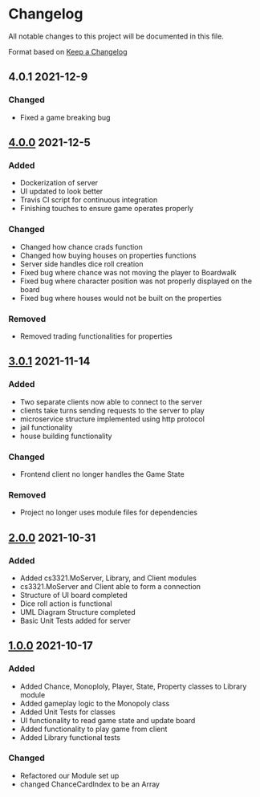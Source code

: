 # Changelog
All notable changes to this project will be documented in this file.

Format based on [Keep a Changelog]

## 4.0.1 2021-12-9

### Changed
- Fixed a game breaking bug

## [4.0.0] 2021-12-5
### Added
- Dockerization of server
- UI updated to look better
- Travis CI script for continuous integration
- Finishing touches to ensure game operates properly

### Changed
- Changed how chance crads function
- Changed how buying houses on properties functions
- Server side handles dice roll creation
- Fixed bug where chance was not moving the player to Boardwalk
- Fixed bug where character position was not properly displayed on the board
- Fixed bug where houses would not be built on the properties

### Removed
- Removed trading functionalities for properties

## [3.0.1] 2021-11-14
### Added
- Two separate clients now able to connect to the server
- clients take turns sending requests to the server to play
- microservice structure implemented using http protocol
- jail functionality
- house building functionality
### Changed
- Frontend client no longer handles the Game State
### Removed
- Project no longer uses module files for dependencies

## [2.0.0] 2021-10-31
### Added
- Added cs3321.MoServer, Library, and Client modules
- cs3321.MoServer and Client able to form a connection
- Structure of UI board completed
- Dice roll action is functional
- UML Diagram Structure completed
- Basic Unit Tests added for server


## [1.0.0] 2021-10-17
### Added
- Added Chance, Monoploly, Player, State, Property classes to Library module
- Added gameplay logic to the Monopoly class
- Added Unit Tests for classes
- UI functionality to read game state and update board
- Added functionality to play game from client
- Added Library functional tests
 ### Changed 
- Refactored our Module set up
- changed ChanceCardIndex to be an Array


[1.0.0]: https://github.com/ThomasNeyman/CS_3321_Project/releases/tag/v1.0.0
[2.0.0]: https://github.com/ThomasNeyman/CS_3321_Project/releases/tag/v2.0.0
[3.0.1]: https://github.com/ThomasNeyman/CS_3321_Project/releases/tag/v3.0.1
[4.0.0]: https://github.com/ThomasNeyman/CS_3321_Project/releases/tag/v4.0.0
[Keep a Changelog]: https://keepachangelog.com/en/1.0.0/
